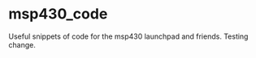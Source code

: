 msp430_code
===========

Useful snippets of code for the msp430 launchpad and friends. Testing change.
